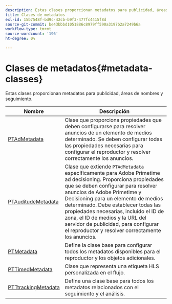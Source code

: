 ```yaml
---
description: Estas clases proporcionan metadatos para publicidad, áreas de nombres y seguimiento.
title: Clases de metadatos
exl-id: 15b7548f-bd9c-42cb-b9f3-477fc4415f8d
source-git-commit: be43bbbd1051886c8979ff590a3197b2a7249b6a
workflow-type: tm+mt
source-wordcount: '196'
ht-degree: 0%

---
```


# Clases de metadatos{#metadata-classes}

Estas clases proporcionan metadatos para publicidad, áreas de nombres y seguimiento.

| Nombre | Descripción |
|---|---|
| [PTAdMetadata](https://help.adobe.com/en_US/primetime/api/psdk/appledoc/Classes/PTAdMetadata.html) | Clase que proporciona propiedades que deben configurarse para resolver anuncios de un elemento de medios determinado. Se deben configurar todas las propiedades necesarias para configurar el reproductor y resolver correctamente los anuncios. |
| [PTAuditudeMetadata](https://help.adobe.com/en_US/primetime/api/psdk/appledoc/Classes/PTAuditudeMetadata.html) | Clase que extiende `PTAdMetadata` específicamente para Adobe Primetime ad decisioning. Proporciona propiedades que se deben configurar para resolver anuncios de Adobe Primetime y Decisioning para un elemento de medios determinado. Debe establecer todas las propiedades necesarias, incluido el ID de zona, el ID de medios y la URL del servidor de publicidad, para configurar el reproductor y resolver correctamente los anuncios. |
| [PTMetadata](https://help.adobe.com/en_US/primetime/api/psdk/appledoc/Classes/PTMetadata.html) | Define la clase base para configurar todos los metadatos disponibles para el reproductor y los objetos adicionales. |
| [PTTimedMetadata](https://help.adobe.com/en_US/primetime/api/psdk/appledoc/Classes/PTTimedMetadata.html) | Clase que representa una etiqueta HLS personalizada en el flujo. |
| [PTTtrackingMetadata](https://help.adobe.com/en_US/primetime/api/psdk/appledoc/Classes/PTTrackingMetadata.html) | Define una clase base para todos los metadatos relacionados con el seguimiento y el análisis. |
